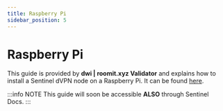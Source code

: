 ```yaml
---
title: Raspberry Pi
sidebar_position: 5
---
```


# Raspberry Pi

This guide is provided by **dwi | roomit.xyz Validator** and explains how to install a Sentinel dVPN node on a Raspberry Pi.
It can be found [here](https://roomit.medium.com/install-sentinel-wirguard-dvpn-in-raspberry-pi-9c9239a783df).

:::info NOTE
This guide will soon be accessible **ALSO** through Sentinel Docs.
:::